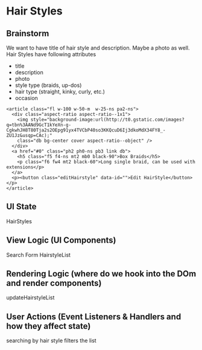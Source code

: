 # Hair Styles 

## Brainstorm
We want to have title of hair style and description. Maybe a photo as well.
Hair Styles have following attributes
  - title
  - description
  - photo
  - style type (braids, up-dos)
  - hair type (straight, kinky, curly, etc.)
  - occasion
  
```
<article class="fl w-100 w-50-m  w-25-ns pa2-ns">
  <div class="aspect-ratio aspect-ratio--1x1">
    <img style="background-image:url(http://t0.gstatic.com/images?q=tbn%3AANd9GcT1kYeXn-g-CgkwhJH8T80Tja2s2OEpg91yx4TVCbP40so3KKQcuD6Ij3dkoMdX34FY8_-ZU1Jz&usqp=CAc);" 
    class="db bg-center cover aspect-ratio--object" />
  </div>
  <a href="#0" class="ph2 ph0-ns pb3 link db">
    <h5 class="f5 f4-ns mt2 mb0 black-90">Box Braids</h5>
    <p class="f6 fw4 mt2 black-60">Long single braid, can be used with extensions</p>
  </a>
  <p><button class="editHairstyle" data-id="">Edit HairStyle</button></p>
</article>
  ```  
  
## UI State
HairStyles
## View Logic (UI Components)
Search Form
HairstyleList
## Rendering Logic (where do we hook into the DOm and render components)
updateHairstyleList
## User Actions (Event Listeners & Handlers and how they affect state)
searching by hair style filters the list